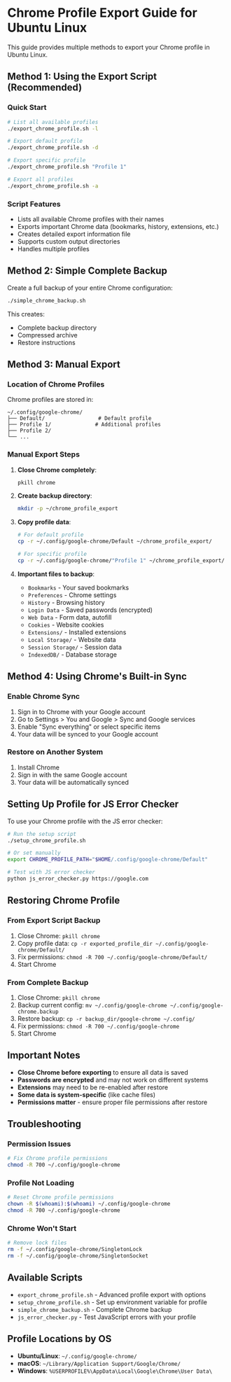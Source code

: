 # Chrome Profile Export Guide for Ubuntu Linux

This guide provides multiple methods to export your Chrome profile in Ubuntu Linux.

## Method 1: Using the Export Script (Recommended)

### Quick Start
```bash
# List all available profiles
./export_chrome_profile.sh -l

# Export default profile
./export_chrome_profile.sh -d

# Export specific profile
./export_chrome_profile.sh "Profile 1"

# Export all profiles
./export_chrome_profile.sh -a
```

### Script Features
- Lists all available Chrome profiles with their names
- Exports important Chrome data (bookmarks, history, extensions, etc.)
- Creates detailed export information file
- Supports custom output directories
- Handles multiple profiles

## Method 2: Simple Complete Backup

Create a full backup of your entire Chrome configuration:

```bash
./simple_chrome_backup.sh
```

This creates:
- Complete backup directory
- Compressed archive
- Restore instructions

## Method 3: Manual Export

### Location of Chrome Profiles
Chrome profiles are stored in:
```
~/.config/google-chrome/
├── Default/                 # Default profile
├── Profile 1/              # Additional profiles
├── Profile 2/
└── ...
```

### Manual Export Steps

1. **Close Chrome completely**:
   ```bash
   pkill chrome
   ```

2. **Create backup directory**:
   ```bash
   mkdir -p ~/chrome_profile_export
   ```

3. **Copy profile data**:
   ```bash
   # For default profile
   cp -r ~/.config/google-chrome/Default ~/chrome_profile_export/
   
   # For specific profile
   cp -r ~/.config/google-chrome/"Profile 1" ~/chrome_profile_export/
   ```

4. **Important files to backup**:
   - `Bookmarks` - Your saved bookmarks
   - `Preferences` - Chrome settings
   - `History` - Browsing history
   - `Login Data` - Saved passwords (encrypted)
   - `Web Data` - Form data, autofill
   - `Cookies` - Website cookies
   - `Extensions/` - Installed extensions
   - `Local Storage/` - Website data
   - `Session Storage/` - Session data
   - `IndexedDB/` - Database storage

## Method 4: Using Chrome's Built-in Sync

### Enable Chrome Sync
1. Sign in to Chrome with your Google account
2. Go to Settings > You and Google > Sync and Google services
3. Enable "Sync everything" or select specific items
4. Your data will be synced to your Google account

### Restore on Another System
1. Install Chrome
2. Sign in with the same Google account
3. Your data will be automatically synced

## Setting Up Profile for JS Error Checker

To use your Chrome profile with the JS error checker:

```bash
# Run the setup script
./setup_chrome_profile.sh

# Or set manually
export CHROME_PROFILE_PATH="$HOME/.config/google-chrome/Default"

# Test with JS error checker
python js_error_checker.py https://google.com
```

## Restoring Chrome Profile

### From Export Script Backup
1. Close Chrome: `pkill chrome`
2. Copy profile data: `cp -r exported_profile_dir ~/.config/google-chrome/Default/`
3. Fix permissions: `chmod -R 700 ~/.config/google-chrome/Default/`
4. Start Chrome

### From Complete Backup
1. Close Chrome: `pkill chrome`
2. Backup current config: `mv ~/.config/google-chrome ~/.config/google-chrome.backup`
3. Restore backup: `cp -r backup_dir/google-chrome ~/.config/`
4. Fix permissions: `chmod -R 700 ~/.config/google-chrome`
5. Start Chrome

## Important Notes

- **Close Chrome before exporting** to ensure all data is saved
- **Passwords are encrypted** and may not work on different systems
- **Extensions** may need to be re-enabled after restore
- **Some data is system-specific** (like cache files)
- **Permissions matter** - ensure proper file permissions after restore

## Troubleshooting

### Permission Issues
```bash
# Fix Chrome profile permissions
chmod -R 700 ~/.config/google-chrome
```

### Profile Not Loading
```bash
# Reset Chrome profile permissions
chown -R $(whoami):$(whoami) ~/.config/google-chrome
chmod -R 700 ~/.config/google-chrome
```

### Chrome Won't Start
```bash
# Remove lock files
rm -f ~/.config/google-chrome/SingletonLock
rm -f ~/.config/google-chrome/SingletonSocket
```

## Available Scripts

- `export_chrome_profile.sh` - Advanced profile export with options
- `setup_chrome_profile.sh` - Set up environment variable for profile
- `simple_chrome_backup.sh` - Complete Chrome backup
- `js_error_checker.py` - Test JavaScript errors with your profile

## Profile Locations by OS

- **Ubuntu/Linux**: `~/.config/google-chrome/`
- **macOS**: `~/Library/Application Support/Google/Chrome/`
- **Windows**: `%USERPROFILE%\AppData\Local\Google\Chrome\User Data\`
